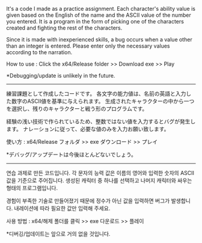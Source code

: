 It's a code I made as a practice assignment.
Each character's ability value is given based on the English of the name and the ASCII value of the number you entered.
It is a program in the form of picking one of the characters created and fighting the rest of the characters.

Since it is made with inexperienced skills, a bug occurs when a value other than an integer is entered.
Please enter only the necessary values according to the narration.

How to use : Click the x64/Release folder >> Download exe >> Play

*Debugging/update is unlikely in the future.

-----------------------------------------------------------------------------------------------------------------------------

練習課題として作成したコードです。
各文字の能力値は、名前の英語と入力した数字のASCII値を基準に与えられます。
生成されたキャラクターの中から一つを選択し、残りのキャラクターと戦う形のプログラムです。

経験の浅い技術で作られているため、整数ではない値を入力するとバグが発生します。
ナレーションに従って、必要な値のみを入力お願い致します。

使い方 : x64/Release フォルダ >> exe ダウンロード >> プレイ

*デバッグ/アップデートは今後ほとんどないでしょう。

-----------------------------------------------------------------------------------------------------------------------------

연습 과제로 만든 코드입니다.
각 문자의 능력 값은 이름의 영어와 입력한 숫자의 ASCII 값을 기준으로 주어집니다.
생성된 캐릭터 중 하나를 선택하고 나머지 캐릭터와 싸우는 형태의 프로그램입니다.

경험이 부족한 기술로 만들어졌기 때문에 정수가 아닌 값을 입력하면 버그가 발생합니다.
내레이션에 따라 필요한 값만 입력해 주세요.

사용 방법 : x64/해제 폴더를 클릭 >> exe 다운로드 >> 플레이

*디버깅/업데이트는 앞으로 거의 없을 것입니다.
